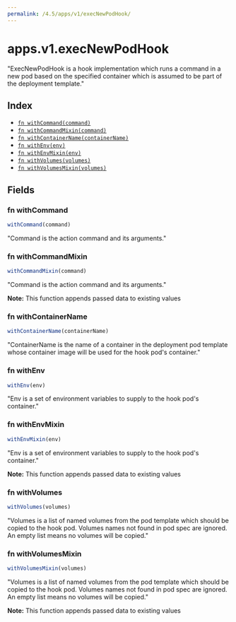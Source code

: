 ```yaml
---
permalink: /4.5/apps/v1/execNewPodHook/
---
```


# apps.v1.execNewPodHook

"ExecNewPodHook is a hook implementation which runs a command in a new pod based on the specified container which is assumed to be part of the deployment template."

## Index

* [`fn withCommand(command)`](#fn-withcommand)
* [`fn withCommandMixin(command)`](#fn-withcommandmixin)
* [`fn withContainerName(containerName)`](#fn-withcontainername)
* [`fn withEnv(env)`](#fn-withenv)
* [`fn withEnvMixin(env)`](#fn-withenvmixin)
* [`fn withVolumes(volumes)`](#fn-withvolumes)
* [`fn withVolumesMixin(volumes)`](#fn-withvolumesmixin)

## Fields

### fn withCommand

```ts
withCommand(command)
```

"Command is the action command and its arguments."

### fn withCommandMixin

```ts
withCommandMixin(command)
```

"Command is the action command and its arguments."

**Note:** This function appends passed data to existing values

### fn withContainerName

```ts
withContainerName(containerName)
```

"ContainerName is the name of a container in the deployment pod template whose container image will be used for the hook pod's container."

### fn withEnv

```ts
withEnv(env)
```

"Env is a set of environment variables to supply to the hook pod's container."

### fn withEnvMixin

```ts
withEnvMixin(env)
```

"Env is a set of environment variables to supply to the hook pod's container."

**Note:** This function appends passed data to existing values

### fn withVolumes

```ts
withVolumes(volumes)
```

"Volumes is a list of named volumes from the pod template which should be copied to the hook pod. Volumes names not found in pod spec are ignored. An empty list means no volumes will be copied."

### fn withVolumesMixin

```ts
withVolumesMixin(volumes)
```

"Volumes is a list of named volumes from the pod template which should be copied to the hook pod. Volumes names not found in pod spec are ignored. An empty list means no volumes will be copied."

**Note:** This function appends passed data to existing values